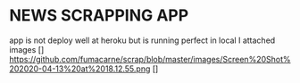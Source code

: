 # NEWS SCRAPPING APP

app is not deploy well at heroku but is running perfect in local I attached images
[] https://github.com/fumacarne/scrap/blob/master/images/Screen%20Shot%202020-04-13%20at%2018.12.55.png
[] 
